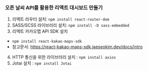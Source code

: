 ### 오픈 날씨 API를 활용한 리액트 대시보드 만들기
1. 리액트 라우터 설치: `npm install react-router-dom`
2. SASS/SCSS 라이브러리 설치: `npm install -D sass-embedded`
3. 리액트 카카오맵 API SDK 설치
- `npm install react-kakao-maps-sdk`
- 참고문서: https://react-kakao-maps-sdk.jaeseokim.dev/docs/intro
4. HTTP 통신을 위한 라이브러리 설치 : `npm install axios`
5. Jotai 설치 : `npm install Jotai`
